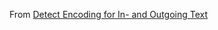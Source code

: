 From [Detect Encoding for In- and Outgoing Text](https://www.codeproject.com/Articles/17201/Detect-Encoding-for-In-and-Outgoing-Text)
